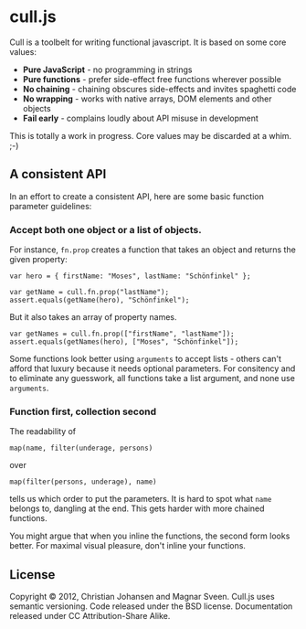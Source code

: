 # cull.js

Cull is a toolbelt for writing functional javascript. It is based on some core values:

 * **Pure JavaScript** - no programming in strings
 * **Pure functions** - prefer side-effect free functions wherever possible
 * **No chaining** - chaining obscures side-effects and invites spaghetti code
 * **No wrapping** - works with native arrays, DOM elements and other objects
 * **Fail early** - complains loudly about API misuse in development

This is totally a work in progress. Core values may be discarded at a whim. ;-)

## A consistent API

In an effort to create a consistent API, here are some basic function parameter guidelines:

### Accept both one object or a list of objects.

For instance, `fn.prop` creates a function that takes an object and returns the given property:

    var hero = { firstName: "Moses", lastName: "Schönfinkel" };

    var getName = cull.fn.prop("lastName");
    assert.equals(getName(hero), "Schönfinkel");

But it also takes an array of property names.

    var getNames = cull.fn.prop(["firstName", "lastName"]);
    assert.equals(getNames(hero), ["Moses", "Schönfinkel"]);

Some functions look better using `arguments` to accept lists - others can't
afford that luxury because it needs optional parameters. For consitency and to
eliminate any guesswork, all functions take a list argument, and none use
`arguments`.

### Function first, collection second

The readability of

    map(name, filter(underage, persons)

over

    map(filter(persons, underage), name)

tells us which order to put the parameters. It is hard to spot what `name`
belongs to, dangling at the end. This gets harder with more chained functions.

You might argue that when you inline the functions, the second form looks
better. For maximal visual pleasure, don't inline your functions.

## License

Copyright © 2012, Christian Johansen and Magnar Sveen. Cull.js uses semantic
versioning. Code released under the BSD license. Documentation released under CC
Attribution-Share Alike.
